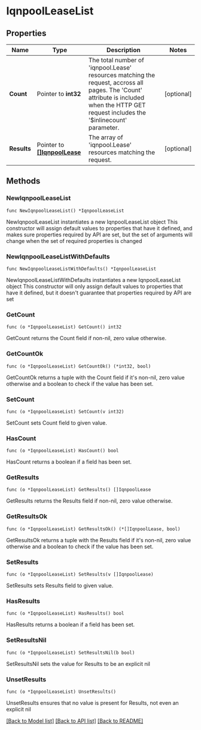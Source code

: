 # IqnpoolLeaseList

## Properties

Name | Type | Description | Notes
------------ | ------------- | ------------- | -------------
**Count** | Pointer to **int32** | The total number of &#39;iqnpool.Lease&#39; resources matching the request, accross all pages. The &#39;Count&#39; attribute is included when the HTTP GET request includes the &#39;$inlinecount&#39; parameter. | [optional] 
**Results** | Pointer to [**[]IqnpoolLease**](IqnpoolLease.md) | The array of &#39;iqnpool.Lease&#39; resources matching the request. | [optional] 

## Methods

### NewIqnpoolLeaseList

`func NewIqnpoolLeaseList() *IqnpoolLeaseList`

NewIqnpoolLeaseList instantiates a new IqnpoolLeaseList object
This constructor will assign default values to properties that have it defined,
and makes sure properties required by API are set, but the set of arguments
will change when the set of required properties is changed

### NewIqnpoolLeaseListWithDefaults

`func NewIqnpoolLeaseListWithDefaults() *IqnpoolLeaseList`

NewIqnpoolLeaseListWithDefaults instantiates a new IqnpoolLeaseList object
This constructor will only assign default values to properties that have it defined,
but it doesn't guarantee that properties required by API are set

### GetCount

`func (o *IqnpoolLeaseList) GetCount() int32`

GetCount returns the Count field if non-nil, zero value otherwise.

### GetCountOk

`func (o *IqnpoolLeaseList) GetCountOk() (*int32, bool)`

GetCountOk returns a tuple with the Count field if it's non-nil, zero value otherwise
and a boolean to check if the value has been set.

### SetCount

`func (o *IqnpoolLeaseList) SetCount(v int32)`

SetCount sets Count field to given value.

### HasCount

`func (o *IqnpoolLeaseList) HasCount() bool`

HasCount returns a boolean if a field has been set.

### GetResults

`func (o *IqnpoolLeaseList) GetResults() []IqnpoolLease`

GetResults returns the Results field if non-nil, zero value otherwise.

### GetResultsOk

`func (o *IqnpoolLeaseList) GetResultsOk() (*[]IqnpoolLease, bool)`

GetResultsOk returns a tuple with the Results field if it's non-nil, zero value otherwise
and a boolean to check if the value has been set.

### SetResults

`func (o *IqnpoolLeaseList) SetResults(v []IqnpoolLease)`

SetResults sets Results field to given value.

### HasResults

`func (o *IqnpoolLeaseList) HasResults() bool`

HasResults returns a boolean if a field has been set.

### SetResultsNil

`func (o *IqnpoolLeaseList) SetResultsNil(b bool)`

 SetResultsNil sets the value for Results to be an explicit nil

### UnsetResults
`func (o *IqnpoolLeaseList) UnsetResults()`

UnsetResults ensures that no value is present for Results, not even an explicit nil

[[Back to Model list]](../README.md#documentation-for-models) [[Back to API list]](../README.md#documentation-for-api-endpoints) [[Back to README]](../README.md)


